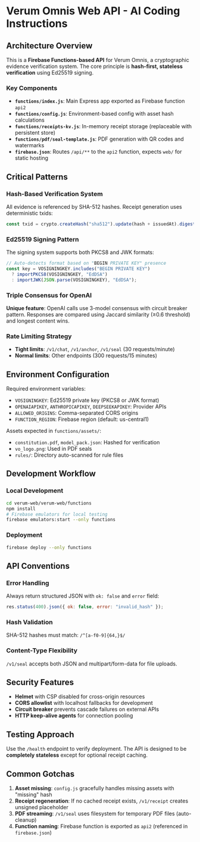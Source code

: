 # Verum Omnis Web API - AI Coding Instructions

## Architecture Overview

This is a **Firebase Functions-based API** for Verum Omnis, a cryptographic evidence verification system. The core principle is **hash-first, stateless verification** using Ed25519 signing.

### Key Components

- **`functions/index.js`**: Main Express app exported as Firebase function `api2`
- **`functions/config.js`**: Environment-based config with asset hash calculations
- **`functions/receipts-kv.js`**: In-memory receipt storage (replaceable with persistent store)
- **`functions/pdf/seal-template.js`**: PDF generation with QR codes and watermarks
- **`firebase.json`**: Routes `/api/**` to the `api2` function, expects `web/` for static hosting

## Critical Patterns

### Hash-Based Verification System
All evidence is referenced by SHA-512 hashes. Receipt generation uses deterministic txids:
```javascript
const txid = crypto.createHash("sha512").update(hash + issuedAt).digest("hex").slice(0, 64);
```

### Ed25519 Signing Pattern
The signing system supports both PKCS8 and JWK formats:
```javascript
// Auto-detects format based on "BEGIN PRIVATE KEY" presence
const key = VOSIGNINGKEY.includes("BEGIN PRIVATE KEY") 
  ? importPKCS8(VOSIGNINGKEY, "EdDSA")
  : importJWK(JSON.parse(VOSIGNINGKEY), "EdDSA");
```

### Triple Consensus for OpenAI
**Unique feature**: OpenAI calls use 3-model consensus with circuit breaker pattern. Responses are compared using Jaccard similarity (≥0.6 threshold) and longest content wins.

### Rate Limiting Strategy
- **Tight limits**: `/v1/chat`, `/v1/anchor`, `/v1/seal` (30 requests/minute)
- **Normal limits**: Other endpoints (300 requests/15 minutes)

## Environment Configuration

Required environment variables:
- `VOSIGNINGKEY`: Ed25519 private key (PKCS8 or JWK format)
- `OPENAIAPIKEY`, `ANTHROPICAPIKEY`, `DEEPSEEKAPIKEY`: Provider APIs
- `ALLOWED_ORIGINS`: Comma-separated CORS origins
- `FUNCTION_REGION`: Firebase region (default: us-central1)

Assets expected in `functions/assets/`:
- `constitution.pdf`, `model_pack.json`: Hashed for verification
- `vo_logo.png`: Used in PDF seals
- `rules/`: Directory auto-scanned for rule files

## Development Workflow

### Local Development
```bash
cd verum-web/verum-web/functions
npm install
# Firebase emulators for local testing
firebase emulators:start --only functions
```

### Deployment
```bash
firebase deploy --only functions
```

## API Conventions

### Error Handling
Always return structured JSON with `ok: false` and `error` field:
```javascript
res.status(400).json({ ok: false, error: "invalid_hash" });
```

### Hash Validation
SHA-512 hashes must match: `/^[a-f0-9]{64,}$/`

### Content-Type Flexibility
`/v1/seal` accepts both JSON and multipart/form-data for file uploads.

## Security Features

- **Helmet** with CSP disabled for cross-origin resources
- **CORS allowlist** with localhost fallbacks for development
- **Circuit breaker** prevents cascade failures on external APIs
- **HTTP keep-alive agents** for connection pooling

## Testing Approach

Use the `/health` endpoint to verify deployment. The API is designed to be **completely stateless** except for optional receipt caching.

## Common Gotchas

1. **Asset missing**: `config.js` gracefully handles missing assets with "missing" hash
2. **Receipt regeneration**: If no cached receipt exists, `/v1/receipt` creates unsigned placeholder
3. **PDF streaming**: `/v1/seal` uses filesystem for temporary PDF files (auto-cleanup)
4. **Function naming**: Firebase function is exported as `api2` (referenced in `firebase.json`)